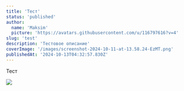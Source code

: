 ```yaml
---
title: 'Тест'
status: 'published'
author:
  name: 'Maksim'
  picture: 'https://avatars.githubusercontent.com/u/116797616?v=4'
slug: 'test'
description: 'Тестовое описание'
coverImage: '/images/screenshot-2024-10-11-at-13.58.24-EzMT.png'
publishedAt: '2024-10-13T04:32:57.830Z'
---
```


Тест

![](/images/screenshot-2024-10-11-at-13.58.24-I4Nj.png)